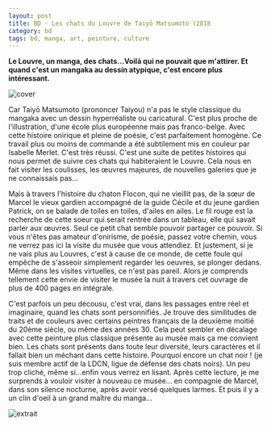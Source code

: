 ```yaml
---
layout: post
title: BD - Les chats du Louvre de Taiyō Matsumoto (2018
category: bd
tags: bd, manga, art, peinture, culture
---
```


**Le Louvre, un manga, des chats...Voilà qui ne pouvait que m'attirer. Et quand c'est un mangaka au dessin atypique, c'est encore plus intéressant.**

![cover](https://cheziceman.files.wordpress.com/2020/04/chatsdulouvre1.jpg)

Car Taiyō Matsumoto (prononcer Taiyou) n'a pas le style classique du mangaka avec un dessin hyperréaliste ou caricatural. C'est plus proche de l'illustration, d'une école plus européenne mais pas franco-belge. Avec cette histoire onirique et pleine de poésie, c'est parfaitement homogène. Ce travail plus ou moins de commande a été subtilement mis en couleur par Isabelle Merlet. C'est très réussi. C'est une suite de petites histoires qui nous permet de suivre ces chats qui habiteraient le Louvre. Cela nous en fait visiter les coulisses, les œuvres majeures, de nouvelles galeries que je ne connaissais pas...

Mais à travers l'histoire du chaton Flocon, qui ne vieillit pas, de la sœur de Marcel le vieux gardien accompagné de la guide Cécile et du jeune gardien Patrick, on se balade de toiles en toiles, d'ailes en ailes. Le fil rouge est la recherche de cette soeur qui serait rentrée dans un tableau, elle qui savait parler aux œuvres. Seul ce petit chat semble pouvoir partager ce pouvoir. Si vous n'êtes pas amateur d'onirisme, de poésie, passez votre chemin, vous ne verrez pas ici la visite du musée que vous attendiez. Et justement, si je ne vais plus au Louvres, c'est à cause de ce monde, de cette foule qui empêche de s'asseoir simplement regarder les oeuvres, se plonger dedans. Même dans les visites virtuelles, ce n'est pas pareil. Alors je comprends tellement cette envie de visiter le musée la nuit à travers cet ouvrage de plus de 400 pages en intégrale.

C'est parfois un peu décousu, c'est vrai, dans les passages entre réel et imaginaire, quand les chats sont personnifiés. Je trouve des similitudes de traits et de couleurs avec certains peintres français de la deuxième moitié du 20ème siècle, ou même des années 30. Cela peut sembler en décalage avec cette peinture plus classique présente au musée mais ça me convient bien. Les chats sont présents dans toute leur diversité, leurs caractères et il fallait bien un méchant dans cette histoire. Pourquoi encore un chat noir ! (je suis membre actif de la LDCN, ligue de défense des chats noirs). Un peu trop cliché, même si...enfin vous verrez en lisant. Après cette lecture, je me surprends à vouloir visiter à nouveau ce musée... en compagnie de Marcel, dans son silence nocturne, après avoir versé quelques larmes. Et puis il y a un clin d'oeil à un grand maître du manga...

![extrait](https://cheziceman.files.wordpress.com/2020/04/chatsdulouvre2.jpg?w=470)
